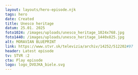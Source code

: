 ```yaml
---
layout: layouts/hero-episode.njk
tags: hero
date: Created
title: Unesco heritage
datum: 25.01. 2025
foto1024: /images/uploads/unesco_heritage_1024x768.jpg
foto1440: /images/uploads/unesco_heritage_1440x825.jpg
alt: MORAVIAN BLUEPRINT
link: https://www.stvr.sk/televizia/archiv/14252/512202#97
header: Latest episode
tv: STVR :2
cta: Play episode
logo: logo_DVOJKA_biele.svg
---
```

